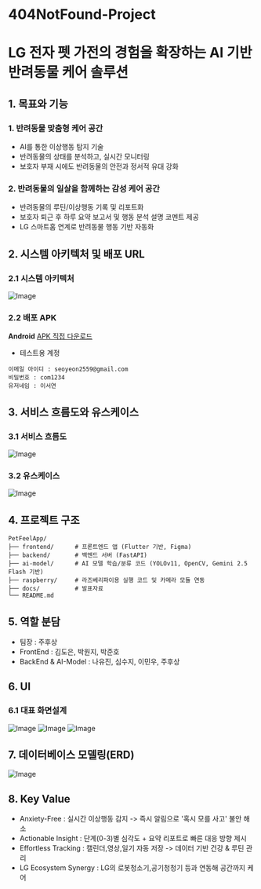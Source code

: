 # 404NotFound-Project

# LG 전자 펫 가전의 경험을 확장하는 AI 기반 반려동물 케어 솔루션
## 1. 목표와 기능

### 1. 반려동물 맞춤형 케어 공간
- AI를 통한 이상행동 탐지 기술
- 반려동물의 상태를 분석하고, 실시간 모니터링
- 보호자 부재 시에도 반려동물의 안전과 정서적 유대 강화
  
### 2. 반려동물의 일살을 함께하는 감성 케어 공간
- 반려동물의 루틴/이상행동 기록 및 리포트화
- 보호자 퇴근 후 하루 요약 보고서 및 행동 분석 설명 코멘트 제공
- LG 스마트홈 연계로 반려동물 행동 기반 자동화

## 2. 시스템 아키텍처 및 배포 URL
### 2.1 시스템 아키텍처
![Image](https://github.com/user-attachments/assets/1498d369-21d8-49c9-bfcf-cc590bba9811)

### 2.2 배포 APK
**Android**
[APK 직접 다운로드](https://블라블라.apk)
- 테스트용 계정
```
이메일 아이디 : seoyeon2559@gmail.com
비밀번호 : com1234
유저네임 : 이서연
```

## 3. 서비스 흐름도와 유스케이스
### 3.1 서비스 흐름도
![Image](https://github.com/user-attachments/assets/f24b9d07-5623-4933-aa4e-caca8ff6d380)

### 3.2 유스케이스
![Image](https://github.com/user-attachments/assets/8a308189-47ed-4465-93e8-b2d14da13742)

## 4. 프로젝트 구조
```
PetFeelApp/
├── frontend/      # 프론트엔드 앱 (Flutter 기반, Figma)
├── backend/       # 백엔드 서버 (FastAPI)
├── ai-model/      # AI 모델 학습/분류 코드 (YOLOv11, OpenCV, Gemini 2.5 Flash 기반)
├── raspberry/     # 라즈베리파이용 실행 코드 및 카메라 모듈 연동
├── docs/          # 발표자료
└── README.md
```

## 5. 역할 분담
- 팀장 : 주후상
- FrontEnd : 김도은, 박원지, 박준호
- BackEnd & AI-Model : 나유진, 심수지, 이민우, 주후상

## 6. UI
### 6.1 대표 화면설계
![Image](https://github.com/user-attachments/assets/62a15581-bdcd-4096-8aa8-b68cbf4649fd)
![Image](https://github.com/user-attachments/assets/a7f91d36-b3c8-43b7-a925-0c4357843229)
![Image](https://github.com/user-attachments/assets/a220e30b-eccc-470a-b1e5-b62397c7d3b9)

## 7. 데이터베이스 모델링(ERD)
![Image](https://github.com/user-attachments/assets/6c97eb53-05e1-4baa-8ac9-ca5aa39f92b6)

## 8. Key Value
- Anxiety-Free : 실시간 이상행동 감지 -> 즉시 알림으로 '혹시 모를 사고' 불안 해소
- Actionable Insight : 단계(0-3)별 심각도 + 요약 리포트로 빠른 대응 방향 제시
- Effortless Tracking : 캘린더,영상,일기 자동 저장 -> 데이터 기반 건강 & 루틴 관리
- LG Ecosystem Synergy : LG의 로봇청소기,공기청청기 등과 연동해 공간까지 케어

